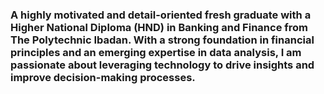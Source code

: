 ###  A highly motivated and detail-oriented fresh graduate with a Higher National Diploma (HND) in Banking and Finance from The Polytechnic Ibadan. With a strong foundation in financial principles and an emerging expertise in data analysis, I am passionate about leveraging technology to drive insights and improve decision-making processes.
